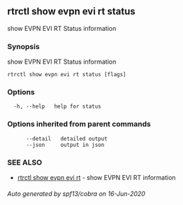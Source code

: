 ## rtrctl show evpn evi rt status

show EVPN EVI RT Status information

### Synopsis


show EVPN EVI RT Status information

```
rtrctl show evpn evi rt status [flags]
```

### Options

```
  -h, --help   help for status
```

### Options inherited from parent commands

```
      --detail   detailed output
      --json     output in json
```

### SEE ALSO
* [rtrctl show evpn evi rt](rtrctl_show_evpn_evi_rt.md)	 - show EVPN EVI RT information

###### Auto generated by spf13/cobra on 16-Jun-2020
